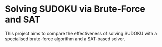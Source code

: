 # Solving SUDOKU via Brute-Force and SAT

This project aims to compare the effectiveness of solving SUDOKU with a specialised brute-force algorithm and a SAT-based solver.


